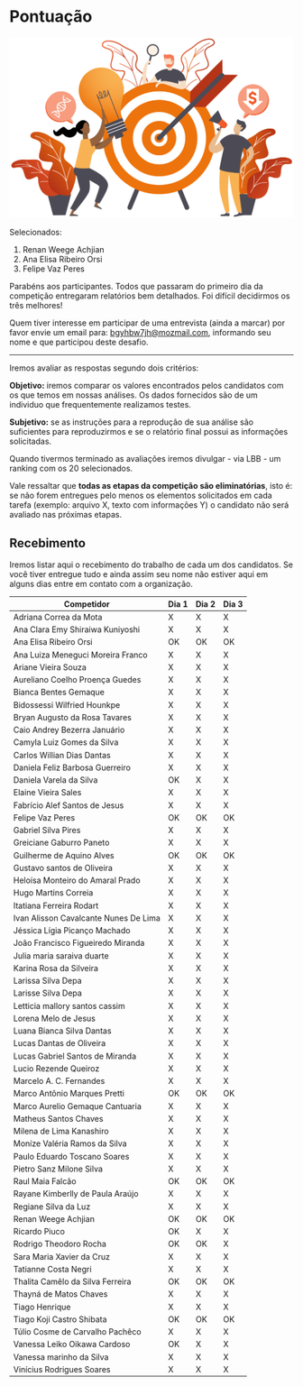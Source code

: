 # Pontuação

<p align="center">
  <img width=600 src="img/pontuacao.png" alt="Ilustração Mendelics">
</p>

Selecionados:

1. Renan Weege Achjian
2. Ana Elisa Ribeiro Orsi
3. Felipe Vaz Peres

Parabéns aos participantes. Todos que passaram do primeiro dia da competição entregaram relatórios bem detalhados. Foi difícil decidirmos os três melhores!

Quem tiver interesse em participar de uma entrevista (ainda a marcar) por favor envie um email para: bgyhbw7jh@mozmail.com, informando seu nome e que participou deste desafio.

---

Iremos avaliar as respostas segundo dois critérios:

**Objetivo:** iremos comparar os valores encontrados pelos candidatos com os que temos em nossas análises. Os dados fornecidos são de um individuo que frequentemente realizamos testes.

**Subjetivo:** se as instruções para a reprodução de sua análise são suficientes para reproduzirmos e se o relatório final possui as informações solicitadas.

Quando tivermos terminado as avaliações iremos divulgar - via LBB - um ranking com os 20 selecionados.

Vale ressaltar que **todas as etapas da competição são eliminatórias**, isto é: se não forem entregues pelo menos os elementos solicitados em cada tarefa (exemplo: arquivo X, texto com informações Y) o candidato não será avaliado nas próximas etapas.

## Recebimento

Iremos listar aqui o recebimento do trabalho de cada um dos candidatos. Se você tiver entregue tudo e ainda assim seu nome não estiver aqui em alguns dias entre em contato com a organização.

| Competidor                            | Dia 1 | Dia 2 | Dia 3 |
|---------------------------------------|-------|-------|-------|
| Adriana Correa da Mota                | X     | X     | X     |
| Ana Clara Emy Shiraiwa Kuniyoshi      | X     | X     | X     |
| Ana Elisa Ribeiro Orsi                | OK    | OK    | OK    |
| Ana Luiza Meneguci Moreira Franco     | X     | X     | X     |
| Ariane Vieira Souza                   | X     | X     | X     |
| Aureliano Coelho Proença Guedes       | X     | X     | X     |
| Bianca Bentes Gemaque                 | X     | X     | X     |
| Bidossessi Wilfried Hounkpe           | X     | X     | X     |
| Bryan Augusto da Rosa Tavares         | X     | X     | X     |
| Caio Andrey Bezerra Januário          | X     | X     | X     |
| Camyla Luiz Gomes da Silva            | X     | X     | X     |
| Carlos Willian Dias Dantas            | X     | X     | X     |
| Daniela Feliz Barbosa Guerreiro       | X     | X     | X     |
| Daniela Varela da Silva               | OK    | X     | X     |
| Elaine Vieira Sales                   | X     | X     | X     |
| Fabrício Alef Santos de Jesus         | X     | X     | X     |
| Felipe Vaz Peres                      | OK    | OK    | OK    |
| Gabriel Silva Pires                   | X     | X     | X     |
| Greiciane Gaburro Paneto              | X     | X     | X     |
| Guilherme de Aquino Alves             | OK    | OK    | OK    |
| Gustavo santos de Oliveira            | X     | X     | X     |
| Heloísa Monteiro do Amaral Prado      | X     | X     | X     |
| Hugo Martins Correia                  | X     | X     | X     |
| Itatiana Ferreira Rodart              | X     | X     | X     |
| Ivan Alisson Cavalcante Nunes De Lima | X     | X     | X     |
| Jéssica Lígia Picanço Machado         | X     | X     | X     |
| João Francisco Figueiredo Miranda     | X     | X     | X     |
| Julia maria saraiva duarte            | X     | X     | X     |
| Karina Rosa da Silveira               | X     | X     | X     |
| Larissa Silva Depa                    | X     | X     | X     |
| Larisse Silva Depa                    | X     | X     | X     |
| Letticia mallory santos cassim        | X     | X     | X     |
| Lorena Melo de Jesus                  | X     | X     | X     |
| Luana Bianca Silva Dantas             | X     | X     | X     |
| Lucas Dantas de Oliveira              | X     | X     | X     |
| Lucas Gabriel Santos de Miranda       | X     | X     | X     |
| Lucio Rezende Queiroz                 | X     | X     | X     |
| Marcelo A. C. Fernandes               | X     | X     | X     |
| Marco Antônio Marques Pretti          | OK    | OK    | OK    |
| Marco Aurelio Gemaque Cantuaria       | X     | X     | X     |
| Matheus Santos Chaves                 | X     | X     | X     |
| Milena de Lima Kanashiro              | X     | X     | X     |
| Moníze Valéria Ramos da Silva         | X     | X     | X     |
| Paulo Eduardo Toscano Soares          | X     | X     | X     |
| Pietro Sanz Milone Silva              | X     | X     | X     |
| Raul Maia Falcão                      | OK    | OK    | OK    |
| Rayane Kimberlly de Paula Araújo      | X     | X     | X     |
| Regiane Silva da Luz                  | X     | X     | X     |
| Renan Weege Achjian                   | OK    | OK    | OK    |
| Ricardo Piuco                         | OK    | X     | X     |
| Rodrigo Theodoro Rocha                | OK    | OK    | X     |
| Sara Maria Xavier da Cruz             | X     | X     | X     |
| Tatianne Costa Negri                  | X     | X     | X     |
| Thalita Camêlo da Silva Ferreira      | OK    | OK    | OK    |
| Thayná de Matos Chaves                | X     | X     | X     |
| Tiago Henrique                        | X     | X     | X     |
| Tiago Koji Castro Shibata             | OK    | OK    | OK    |
| Túlio Cosme de Carvalho Pachêco       | X     | X     | X     |
| Vanessa Leiko Oikawa Cardoso          | OK    | X     | X     |
| Vanessa marinho da Silva              | X     | X     | X     |
| Vinícius Rodrigues Soares             | X     | X     | X     |